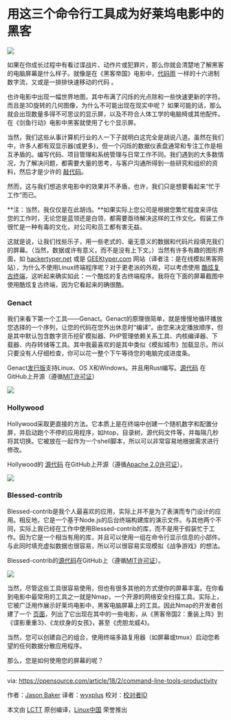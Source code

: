 用这三个命令行工具成为好莱坞电影中的黑客
======

![](https://opensource.com/sites/default/files/styles/image-full-size/public/lead-images/osdc_terminals.png?itok=CfBqYBah)

如果在你成长过程中有看过谍战片、动作片或犯罪片，那么你就会清楚地了解黑客的电脑屏幕是什么样子。就像是在《黑客帝国》电影中，[代码雨][1] 一样的十六进制数字流，又或是一排排快速移动的代码 。

也许电影中出现一幅世界地图，其中布满了闪烁的光点除和一些快速更新的字符。 而且是3D旋转的几何图像，为什么不可能出现在现实中呢？ 如果可能的话，那么就会出现数量多得不可思议的显示屏，以及不符合人体工学的电脑椅或其他配件。 在《剑鱼行动》电影中黑客就使用了七个显示屏。

当然，我们这些从事计算机行业的人一下子就明白这完全是胡说八道。虽然在我们中，许多人都有双显示器(或更多)，但一个闪烁的数据仪表盘通常和专注工作是相互矛盾的。编写代码、项目管理和系统管理与日常工作不同。我们遇到的大多数情况，为了解决问题，都需要大量的思考，与客户沟通所得到一些研究和组织的资料，然后才是少许的 [敲代码][7]。

然而，这与我们想追求电影中的效果并不矛盾，也许，我们只是想要看起来“忙于工作”而已。

**注：当然，我仅仅是在此胡诌。**如果实际上您公司是根据您繁忙程度来评估您的工作时，无论您是蓝领还是白领，都需要亟待解决这样的工作文化。假装工作很忙是一种有毒的文化，对公司和员工都有害无益。

这就是说，让我们找些乐子，用一些老式的、毫无意义的数据和代码片段填充我们的屏幕。（当然，数据或许有意义，而不是没有上下文。）当然有许多有趣的图形界面，如 [hackertyper.net][8] 或是 [GEEKtyper.com][9] 网站（译者注：是在线模拟黑客网站），为什么不使用Linux终端程序呢？对于更老派的外观，可以考虑使用 [酷炫复古终端][10]，这听起来确实如此：一个酷炫的复古终端程序。我将在下面的屏幕截图中使用酷炫复古终端，因为它看起来的确很酷。


### Genact

我们来看下第一个工具——Genact。Genact的原理很简单，就是慢慢地循环播放您选择的一个序列，让您的代码在您外出休息时“编译”。由您来决定播放顺序，但是其中默认包含数字货币挖矿模拟器、PHP管理依赖关系工具、内核编译器、下载器、内存转储等工具。其中我最喜欢的是其中类似《模拟城市》加载显示。所以只要没有人仔细检查，你可以花一整个下午等待您的电脑完成进度条。

Genact[发行版][11]支持Linux、OS X和Windows。并且用Rust编写。[源代码][12] 在GitHub上开源（遵循[MIT许可证][13]）

![](https://opensource.com/sites/default/files/uploads/genact.gif)

### Hollywood


Hollywood采取更直接的方法。它本质上是在终端中创建一个随机数字和配置分屏，并启动跑个不停的应用程序，如htop，目录树，源代码文件等，并每隔几秒将其切换。它被放在一起作为一个shell脚本，所以可以非常容易地根据需求进行修改。


Hollywood的 [源代码][14] 在GitHub上开源（遵循[Apache 2.0许可证][15]）。

![](https://opensource.com/sites/default/files/uploads/hollywood.gif)

### Blessed-contrib

Blessed-contrib是我个人最喜欢的应用，实际上并不是为了表演而专门设计的应用。相反地，它是一个基于Node.js的后台终端构建库的演示文件。与其他两个不同，实际上我已经在工作中使用Blessed-contrib的库，而不是用于假装忙于工作。因为它是一个相当有用的库，并且可以使用一组在命令行显示信息的小部件。与此同时填充虚拟数据也很容易，所以可以很容易实现模拟《战争游戏》的想法。


Blessed-contrib的[源代码][16]在GitHub上（遵循[MIT许可证][17]）。


![](https://opensource.com/sites/default/files/uploads/blessed.gif)

当然，尽管这些工具很容易使用，但也有很多其他的方式使你的屏幕丰富。在你看到电影中最常用的工具之一就是Nmap，一个开源的网络安全扫描工具。实际上，它被广泛用作展示好莱坞电影中，黑客电脑屏幕上的工具。因此Nmap的开发者创建了一个 [页面][18]，列出了它出现在其中的一些电影，从《黑客帝国2：重装上阵》到《谍影重重3》、《龙纹身的女孩》，甚至《虎胆龙威4》。

当然，您可以创建自己的组合，使用终端多路复用器（如屏幕或tmux）启动您希望的任何数据分散应用程序。


那么，您是如何使用您的屏幕的呢？

--------------------------------------------------------------------------------

via: https://opensource.com/article/18/2/command-line-tools-productivity

作者：[Jason Baker][a]
译者：[wyxplus](https://github.com/wyxplus)
校对：[校对者ID](https://github.com/校对者ID)

本文由 [LCTT](https://github.com/LCTT/TranslateProject) 原创编译，[Linux中国](https://linux.cn/) 荣誉推出

[a]:https://opensource.com/users/jason-baker
[1]:http://tvtropes.org/pmwiki/pmwiki.php/Main/MatrixRainingCode
[2]:https://opensource.com/resources/what-is-linux?intcmp=70160000000h1jYAAQ&utm_source=intcallout&utm_campaign=linuxcontent
[3]:https://opensource.com/resources/what-are-linux-containers?intcmp=70160000000h1jYAAQ&utm_source=intcallout&utm_campaign=linuxcontent
[4]:https://developers.redhat.com/promotions/linux-cheatsheet/?intcmp=70160000000h1jYAAQ&utm_source=intcallout&utm_campaign=linuxcontent
[5]:https://developers.redhat.com/cheat-sheet/advanced-linux-commands-cheatsheet?intcmp=70160000000h1jYAAQ&utm_source=intcallout&utm_campaign=linuxcontent
[6]:https://opensource.com/tags/linux?intcmp=70160000000h1jYAAQ&utm_source=intcallout&utm_campaign=linuxcontent
[7]:http://tvtropes.org/pmwiki/pmwiki.php/Main/RapidFireTyping
[8]:https://hackertyper.net/
[9]:http://geektyper.com
[10]:https://github.com/Swordfish90/cool-retro-term
[11]:https://github.com/svenstaro/genact/releases
[12]:https://github.com/svenstaro/genact
[13]:https://github.com/svenstaro/genact/blob/master/LICENSE
[14]:https://github.com/dustinkirkland/hollywood
[15]:http://www.apache.org/licenses/LICENSE-2.0
[16]:https://github.com/yaronn/blessed-contrib
[17]:http://opensource.org/licenses/MIT
[18]:https://nmap.org/movies/
